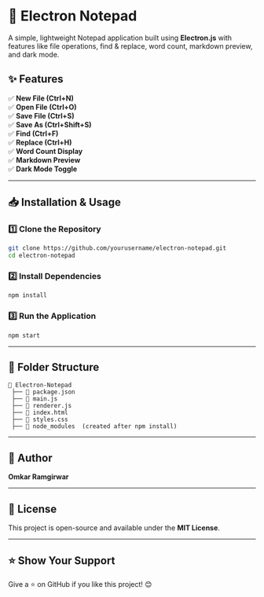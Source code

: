 # 📜 Electron Notepad
A simple, lightweight Notepad application built using **Electron.js** with features like file operations, find & replace, word count, markdown preview, and dark mode.

## ✨ Features
✅ **New File (Ctrl+N)**  
✅ **Open File (Ctrl+O)**  
✅ **Save File (Ctrl+S)**  
✅ **Save As (Ctrl+Shift+S)**  
✅ **Find (Ctrl+F)**  
✅ **Replace (Ctrl+H)**  
✅ **Word Count Display**  
✅ **Markdown Preview**  
✅ **Dark Mode Toggle**  

---

## 📥 Installation & Usage
### 1️⃣ Clone the Repository
```sh
git clone https://github.com/yourusername/electron-notepad.git
cd electron-notepad
```

### 2️⃣ Install Dependencies
```sh
npm install
```

### 3️⃣ Run the Application
```sh
npm start
```

---

## 📂 Folder Structure
```
📂 Electron-Notepad
 ├── 📜 package.json
 ├── 📜 main.js
 ├── 📜 renderer.js
 ├── 📜 index.html
 ├── 📜 styles.css
 ├── 📂 node_modules  (created after npm install)
```

---

## 👤 Author
**Omkar Ramgirwar**

---

## 📃 License
This project is open-source and available under the **MIT License**.

---

## ⭐ Show Your Support
Give a ⭐ on GitHub if you like this project! 😊
